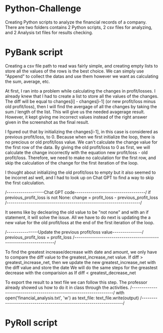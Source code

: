 # Python-Challenge
Creating Python scripts to analyze the financial records of a company.
There are two folders contains 2 Python scripts, 2 csv files for analyzing, and 2 Analysis txt files for results checking.

# PyBank script
Creating a csv file path to read was fairly simple, and creating empty lists to store all the values of the rows is the best choice. We can simply use "Append" to collect the datas and use them however we want as calculating the sum, average, etc. 

At first, I ran into a problem while calculating the changes in profit/losses. I already knew that I had to create a list to store all the values of the changes. 
The diff will be equal to changes[i] - changes[i-1] (or new profit/loss minus old profit/loss), then I will find the avergage of all the changes by taking the sum / length of the list. This will give us the needed avagerage result. However, it kept giving me incorrect values instead of the right answer given in the screenshot as the final result. 

I fgured out that by initializing the changes[i-1], in this case is considered as previous profit/loss, to 0. Because when we first initialize the loop, there is no precious or old profit/loss value. We can't calculate the change value for the first row of the data. By giving the old profit/loss to 0 as first, we will calculate the change incorrectly with the equation new profit/loss - old profit/loss. Therefore, we need to make no calculation for the first row, and skip the calculation of the change for the first iteration of the loop.

I thought about initializing the old profit/loss to empty but it also seemed to be incorret asl well, and I had to look up on Chat GPT to find a way to skip the first calculation. 

/-------------------Chat GPT code------------------------------------/
if previous_profit_loss is not None:
    change = profit_loss - previous_profit_loss
/--------------------------------------------------------------------/

It seems like by declearing the old value to be "not none" and with an if statement, it will solve the issue. All we have to do next is updating the a new value for the old profit/loss at the end of the first iteration of the loop.

/----------------Update the previous profit/loss value---------------/
        previous_profit_loss = profit_loss
/--------------------------------------------------------------------/

To find the greatest increase/decrease with date and amount, we only have to compare the diff value to the greatest_increase_net value. 
If diff > greatest_increase_net, then we update the new greatest_increase_net with the diff value and store the date 
We will do the same steps for the greastest decrease with the comparision as If diff < greatest_decrease_net

To export the result to a text file we can follow this step. The professor already showed us how to do it in class through the activities.
/--------------------------------------------------------------------/
with open('financial_analysis.txt', 'w') as text_file:
    text_file.write(output)
/--------------------------------------------------------------------/


# PyRoll script
